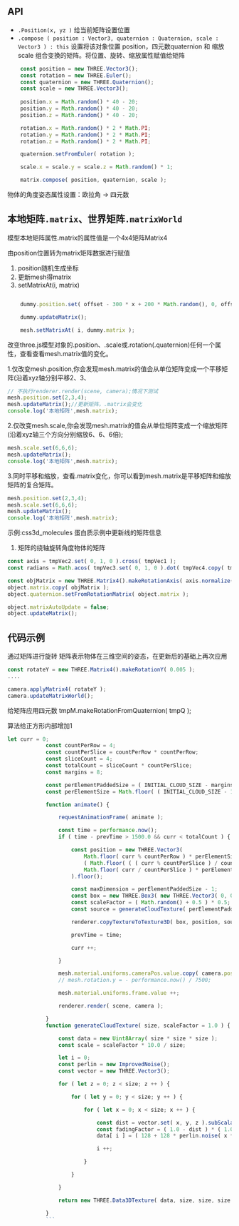 ## API
- `.Position(x, yz )`
给当前矩阵设置位置
- `.compose ( position : Vector3, quaternion : Quaternion, scale : Vector3 ) : this`
设置将该对象位置 position，四元数quaternion 和 缩放scale 组合变换的矩阵。将位置、旋转、缩放属性赋值给矩阵
```js
    const position = new THREE.Vector3();
    const rotation = new THREE.Euler();
    const quaternion = new THREE.Quaternion();
    const scale = new THREE.Vector3();
            
    position.x = Math.random() * 40 - 20;
    position.y = Math.random() * 40 - 20;
    position.z = Math.random() * 40 - 20;

    rotation.x = Math.random() * 2 * Math.PI;
    rotation.y = Math.random() * 2 * Math.PI;
    rotation.z = Math.random() * 2 * Math.PI;

    quaternion.setFromEuler( rotation );

    scale.x = scale.y = scale.z = Math.random() * 1;

    matrix.compose( position, quaternion, scale );
```
物体的角度姿态属性设置：欧拉角 -> 四元数


## 本地矩阵`.matrix`、世界矩阵`.matrixWorld`

模型本地矩阵属性.matrix的属性值是一个4x4矩阵Matrix4

由position位置转为matrix矩阵数据进行赋值
1. position随机生成坐标
2. 更新mesh得matrix
3. setMatrixAt(i, matrix)
```js

    dummy.position.set( offset - 300 * x + 200 * Math.random(), 0, offset - 300 * y );

    dummy.updateMatrix();

    mesh.setMatrixAt( i, dummy.matrix );
```


改变three.js模型对象的.position、.scale或.rotation(.quaternion)任何一个属性，查看查看mesh.matrix值的变化。

1.仅改变mesh.position,你会发现mesh.matrix的值会从单位矩阵变成一个平移矩阵(沿着xyz轴分别平移2、3、


```js
// 不执行renderer.render(scene, camera);情况下测试
mesh.position.set(2,3,4);
mesh.updateMatrix();//更新矩阵，.matrix会变化
console.log('本地矩阵',mesh.matrix);

```
2.仅改变mesh.scale,你会发现mesh.matrix的值会从单位矩阵变成一个缩放矩阵(沿着xyz轴三个方向分别缩放6、6、6倍);

```js
mesh.scale.set(6,6,6);
mesh.updateMatrix();
console.log('本地矩阵',mesh.matrix);

```
3.同时平移和缩放，查看.matrix变化，你可以看到mesh.matrix是平移矩阵和缩放矩阵的复合矩阵。
```js
mesh.position.set(2,3,4);
mesh.scale.set(6,6,6);
mesh.updateMatrix();
console.log('本地矩阵',mesh.matrix);
```

示例:css3d_molecules
蛋白质示例中更新线的矩阵信息
1. 矩阵的绕轴旋转角度物体的矩阵
```js
const axis = tmpVec2.set( 0, 1, 0 ).cross( tmpVec1 );
const radians = Math.acos( tmpVec3.set( 0, 1, 0 ).dot( tmpVec4.copy( tmpVec1 ).normalize() ) );

const objMatrix = new THREE.Matrix4().makeRotationAxis( axis.normalize(), radians );
object.matrix.copy( objMatrix );
object.quaternion.setFromRotationMatrix( object.matrix );

object.matrixAutoUpdate = false;
object.updateMatrix();
```


## 代码示例
通过矩阵进行旋转
矩阵表示物体在三维空间的姿态，在更新后的基础上再次应用
```js
const rotateY = new THREE.Matrix4().makeRotationY( 0.005 );
....

camera.applyMatrix4( rotateY );
camera.updateMatrixWorld();

```
给矩阵应用四元数
tmpM.makeRotationFromQuaternion( tmpQ );


算法给正方形内部增加1
```js
let curr = 0;
			const countPerRow = 4;
			const countPerSlice = countPerRow * countPerRow;
			const sliceCount = 4;
			const totalCount = sliceCount * countPerSlice;
			const margins = 8;

			const perElementPaddedSize = ( INITIAL_CLOUD_SIZE - margins ) / countPerRow;
			const perElementSize = Math.floor( ( INITIAL_CLOUD_SIZE - 1 ) / countPerRow );

			function animate() {

				requestAnimationFrame( animate );

				const time = performance.now();
				if ( time - prevTime > 1500.0 && curr < totalCount ) {

					const position = new THREE.Vector3(
						Math.floor( curr % countPerRow ) * perElementSize + margins * 0.5,
						( Math.floor( ( ( curr % countPerSlice ) / countPerRow ) ) ) * perElementSize + margins * 0.5,
						Math.floor( curr / countPerSlice ) * perElementSize + margins * 0.5
					).floor();

					const maxDimension = perElementPaddedSize - 1;
					const box = new THREE.Box3( new THREE.Vector3( 0, 0, 0 ), new THREE.Vector3( maxDimension, maxDimension, maxDimension ) );
					const scaleFactor = ( Math.random() + 0.5 ) * 0.5;
					const source = generateCloudTexture( perElementPaddedSize, scaleFactor );

					renderer.copyTextureToTexture3D( box, position, source, cloudTexture );

					prevTime = time;

					curr ++;

				}

				mesh.material.uniforms.cameraPos.value.copy( camera.position );
				// mesh.rotation.y = - performance.now() / 7500;

				mesh.material.uniforms.frame.value ++;

				renderer.render( scene, camera );

			}
            function generateCloudTexture( size, scaleFactor = 1.0 ) {

				const data = new Uint8Array( size * size * size );
				const scale = scaleFactor * 10.0 / size;

				let i = 0;
				const perlin = new ImprovedNoise();
				const vector = new THREE.Vector3();

				for ( let z = 0; z < size; z ++ ) {

					for ( let y = 0; y < size; y ++ ) {

						for ( let x = 0; x < size; x ++ ) {

							const dist = vector.set( x, y, z ).subScalar( size / 2 ).divideScalar( size ).length();
							const fadingFactor = ( 1.0 - dist ) * ( 1.0 - dist );
							data[ i ] = ( 128 + 128 * perlin.noise( x * scale / 1.5, y * scale, z * scale / 1.5 ) ) * fadingFactor;

							i ++;

						}

					}

				}

				return new THREE.Data3DTexture( data, size, size, size );

			}
            ```